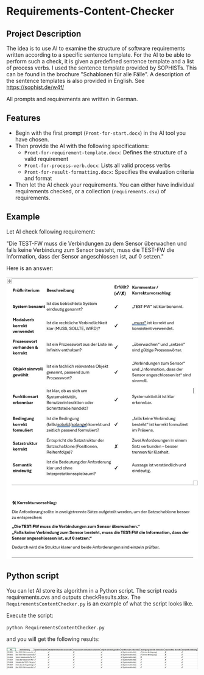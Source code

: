 # Requirements-Content-Checker

## Project Description
The idea is to use AI to examine the structure of software requirements written according to a specific sentence template.
For the AI to be able to perform such a check, it is given a predefined sentence template and a list of process verbs. 
I used the sentence template provided by SOPHISTs. This can be found in the brochure "Schablonen für alle Fälle". A description of the sentence templates is also provided in English. See https://sophist.de/w4f/

All prompts and requirements are written in German.

## Features
- Begin with the first prompt (`Promt-for-start.docx`) in the AI tool you have chosen.
- Then provide the AI with the following specifications:
  - `Promt-for-requirement-template.docx`: Defines the structure of a valid requirement
  - `Promt-for-process-verb.docx`: Lists all valid process verbs
  - `Promt-for-result-formatting.docx`: Specifies the evaluation criteria and format
- Then let the AI check your requirements. You can either have individual requirements checked, or a collection (`requirements.csv`) of requirements.

## Example
Let AI check following requirement:

"Die TEST-FW muss die Verbindungen zu dem Sensor überwachen und falls keine Verbindung zum Sensor besteht, muss die TEST-FW die Information, dass der Sensor angeschlossen ist, auf 0 setzen."

Here is an answer:

![Answer](images/answer.JPG "Answer")

## Python script
You can let AI store its algorithm in a Python script. The script reads requirements.cvs and outputs checkResults.xlsx. The `RequirementsContentChecker.py` is an example of what the script looks like.

Execute the script:

`python RequirementsContentChecker.py` 

and you will get the following results:

![CheckResults](images/checkResults.JPG "CheckResults")


